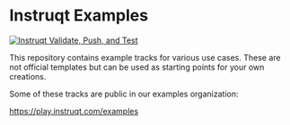 # Instruqt Examples
[![Instruqt Validate, Push, and Test](https://github.com/instruqt/examples/actions/workflows/validate-push-test.yml/badge.svg)](https://github.com/instruqt/examples/actions/workflows/validate-push-test.yml)

This repository contains example tracks for various use cases. These are not official templates but can be used as starting points for your own creations.

Some of these tracks are public in our examples organization:

https://play.instruqt.com/examples